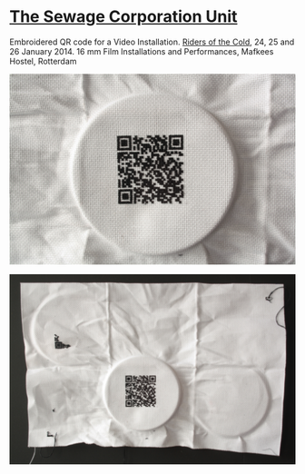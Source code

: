 # [The Sewage Corporation Unit](http://helenemartin.github.io/http://helenemartin.github.io/The-sewage-corporation-unit/)

Embroidered QR code for a Video Installation.
[Riders of the Cold](https://www.facebook.com/events/795007740514908/806548116027537/?notif_t=plan_mall_activity), 24, 25 and 26 January 2014.
16 mm Film Installations and Performances, Mafkees Hostel, Rotterdam

![QR sign][id]

[id]: img/embroidqr1.jpg "Embroidered QR code"

![QR siign Board](/img/embroidqr2.jpg "Code on board")